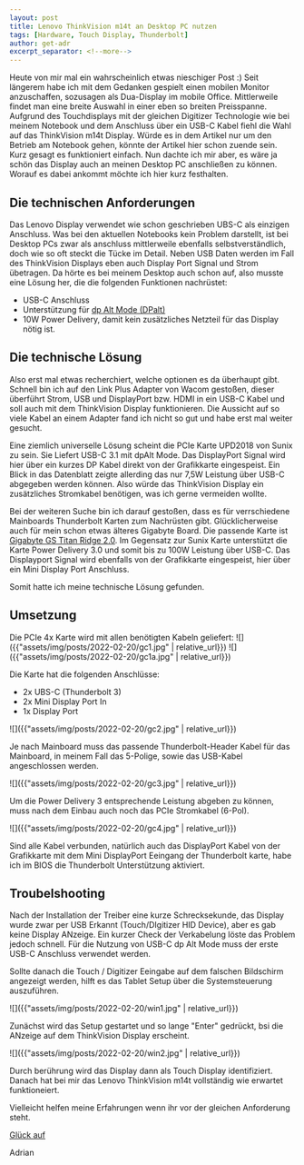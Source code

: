 ```yaml
---
layout: post
title: Lenovo ThinkVision m14t an Desktop PC nutzen
tags: [Hardware, Touch Display, Thunderbolt]
author: get-adr
excerpt_separator: <!--more-->
---
```

Heute von mir mal ein wahrscheinlich etwas nieschiger Post :)
Seit längerem habe ich mit dem Gedanken gespielt einen mobilen Monitor anzuschaffen, sozusagen als Dua-Display im mobile Office.
Mittlerweile findet man eine breite Auswahl in einer eben so breiten Preisspanne. 
Aufgrund des Touchdisplays mit der gleichen Digitizer Technologie wie bei meinem Notebook und dem Anschluss über ein USB-C Kabel fiehl die Wahl auf das ThinkVision m14t Display.
Würde es in dem Artikel nur um den Betrieb am Notebook gehen, könnte der Artikel hier schon zuende sein. Kurz gesagt es funktioniert einfach.
Nun dachte ich mir aber, es wäre ja schön das Display auch an meinen Desktop PC anschließen zu können.
Worauf es dabei ankommt möchte ich hier kurz festhalten.
<!--more-->
## Die technischen Anforderungen
Das Lenovo Display verwendet wie schon geschrieben UBS-C als einzigen Anschluss.
Was bei den aktuellen Notebooks kein Problem darstellt, ist bei Desktop PCs zwar als anschluss mittlerweile ebenfalls selbstverständlich, doch wie so oft steckt die Tücke im Detail. Neben USB Daten werden im Fall des ThinkVision Displays eben auch Display Port Signal und Strom übetragen.
Da hörte es bei meinem Desktop auch schon auf, also musste eine Lösung her, die die folgenden Funktionen nachrüstet:
- USB-C Anschluss
- Unterstützung für [dp Alt Mode (DPalt)](https://www.club-3d.com/de/technology/15/usb_c_over_alt_mode/)
- 10W Power Delivery, damit kein zusätzliches Netzteil für das Display nötig ist.

## Die technische Lösung
Also erst mal etwas recherchiert, welche optionen es da überhaupt gibt. Schnell bin ich auf den Link Plus Adapter von Wacom gestoßen, dieser überführt Strom, USB und DisplayPort bzw. HDMI in ein USB-C Kabel und soll auch mit dem ThinkVision Display funktionieren. Die Aussicht auf so viele Kabel an einem Adapter fand ich nicht so gut und habe erst mal weiter gesucht.

Eine ziemlich universelle Lösung scheint die PCIe Karte UPD2018 von Sunix zu sein. Sie Liefert USB-C 3.1 mit dpAlt Mode. Das DisplayPort Signal wird hier über ein kurzes DP Kabel direkt von der Grafikkarte eingespeist. Ein Blick in das Datenblatt zeigte allerding das nur 7,5W Leistung über USB-C abgegeben werden können. Also würde das ThinkVision Display ein zusätzliches Stromkabel benötigen, was ich gerne vermeiden wollte.

Bei der weiteren Suche bin ich darauf gestoßen, dass es für verrschiedene Mainboards Thunderbolt Karten zum Nachrüsten gibt. Glücklicherweise auch für mein schon etwas älteres Gigabyte Board. Die passende Karte ist [Gigabyte GS Titan Ridge 2.0](https://www.gigabyte.com/de/Motherboard/GC-TITAN-RIDGE-rev-20). Im Gegensatz zur Sunix Karte unterstützt die Karte Power Delivery 3.0 und somit bis zu 100W Leistung über USB-C. Das Displayport Signal wird ebenfalls von der Grafikkarte eingespeist, hier über ein Mini Display Port Anschluss.

Somit hatte ich meine technische Lösung gefunden.

## Umsetzung
Die PCIe 4x Karte wird mit allen benötigten Kabeln geliefert:
![]({{"assets/img/posts/2022-02-20/gc1.jpg" | relative_url}})
![]({{"assets/img/posts/2022-02-20/gc1a.jpg" | relative_url}})

Die Karte hat die folgenden Anschlüsse:
- 2x UBS-C (Thunderbolt 3)
- 2x Mini Display Port In
- 1x Display Port

![]({{"assets/img/posts/2022-02-20/gc2.jpg" | relative_url}})

Je nach Mainboard muss das passende Thunderbolt-Header Kabel für das Mainboard, in meinem Fall das 5-Polige, sowie das USB-Kabel angeschlossen werden.

![]({{"assets/img/posts/2022-02-20/gc3.jpg" | relative_url}})

Um die Power Delivery 3 entsprechende Leistung abgeben zu können, muss nach dem Einbau auch noch das PCIe Stromkabel (6-Pol).

![]({{"assets/img/posts/2022-02-20/gc4.jpg" | relative_url}})

Sind alle Kabel verbunden, natürlich auch das DisplayPort Kabel von der Grafikkarte mit dem Mini DisplayPort Eeingang der Thunderbolt karte, habe ich im BIOS die Thunderbolt Unterstützung aktiviert.

## Troubelshooting

Nach der Installation der Treiber eine kurze Schrecksekunde, das Display wurde zwar per USB Erkannt (Touch/DIgitizer HID Device), aber es gab keine Display ANzeige. Ein kurzer Check der Verkabelung löste das Problem jedoch schnell. Für die Nutzung von USB-C dp Alt Mode muss der erste USB-C Anschluss verwendet werden.

Sollte danach die Touch / Digitizer Eeingabe auf dem falschen Bildschirm angezeigt werden, hilft es das Tablet Setup über die Systemsteuerung auszuführen. 

![]({{"assets/img/posts/2022-02-20/win1.jpg" | relative_url}})

Zunächst wird das Setup gestartet und so lange "Enter" gedrückt, bsi die ANzeige auf dem ThinkVision Display erscheint.

![]({{"assets/img/posts/2022-02-20/win2.jpg" | relative_url}})

Durch berührung wird das Display dann als Touch Display identifiziert. Danach hat bei mir das Lenovo ThinkVision m14t vollständig wie erwartet funktioneiert.

Vielleicht helfen meine Erfahrungen wenn ihr vor der gleichen Anforderung steht.

[Glück auf](https://en.wikipedia.org/wiki/Gl%C3%BCck_auf)

Adrian